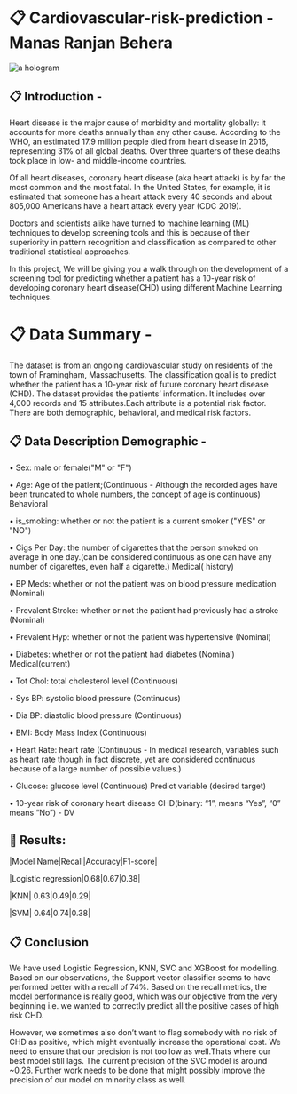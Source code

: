 # 📋 Cardiovascular-risk-prediction - Manas Ranjan Behera

![a hologram](https://user-images.githubusercontent.com/103633582/208310760-4b0abbc7-e253-4d57-8d0c-5364bfae80fc.jpeg)

## 📋 Introduction -

Heart disease is the major cause of morbidity and mortality globally: it accounts for more deaths annually than any other cause. According to the WHO, an estimated 17.9 million people died from heart disease in 2016, representing 31% of all global deaths. Over three quarters of these deaths took place in low- and middle-income countries.

Of all heart diseases, coronary heart disease (aka heart attack) is by far the most common and the most fatal. In the United States, for example, it is estimated that someone has a heart attack every 40 seconds and about 805,000 Americans have a heart attack every year (CDC 2019).

Doctors and scientists alike have turned to machine learning (ML) techniques to develop screening tools and this is because of their superiority in pattern recognition and classification as compared to other traditional statistical approaches.

In this project, We will be giving you a walk through on the development of a screening tool for predicting whether a patient has a 10-year risk of developing coronary heart disease(CHD) using different Machine Learning techniques.

# 📋 Data Summary -

The dataset is from an ongoing cardiovascular study on residents of the town of Framingham, Massachusetts. The classification goal is to predict whether the patient has a 10-year risk of future coronary heart disease (CHD). The dataset provides the patients’ information. It includes over 4,000 records and 15 attributes.Each attribute is a potential risk factor. There are both demographic, behavioral, and medical risk factors.

## 📋 Data Description Demographic - 

• Sex: male or female("M" or "F") 

• Age: Age of the patient;(Continuous - Although the recorded ages have been truncated to whole numbers, the concept of age is continuous) Behavioral 

• is_smoking: whether or not the patient is a current smoker ("YES" or "NO") 

• Cigs Per Day: the number of cigarettes that the person smoked on average in one day.(can be considered continuous as one can have any number of cigarettes, even half a cigarette.) Medical( history) 

• BP Meds: whether or not the patient was on blood pressure medication (Nominal) 

• Prevalent Stroke: whether or not the patient had previously had a stroke (Nominal) 

• Prevalent Hyp: whether or not the patient was hypertensive (Nominal) 

• Diabetes: whether or not the patient had diabetes (Nominal) Medical(current) 

• Tot Chol: total cholesterol level (Continuous) 

• Sys BP: systolic blood pressure (Continuous) 

• Dia BP: diastolic blood pressure (Continuous) 

• BMI: Body Mass Index (Continuous) 

• Heart Rate: heart rate (Continuous - In medical research, variables such as heart rate though in fact discrete, yet are considered continuous because of a large number of possible values.) 

• Glucose: glucose level (Continuous) Predict variable (desired target) 

• 10-year risk of coronary heart disease CHD(binary: “1”, means “Yes”, “0” means “No”) - DV

## 📜 Results:

|Model Name|Recall|Accuracy|F1-score|

|Logistic regression|0.68|0.67|0.38| 

|KNN| 0.63|0.49|0.29| 

|SVM| 0.64|0.74|0.38|

## 📋 Conclusion

We have used Logistic Regression, KNN, SVC and XGBoost for modelling. Based on our observations, the Support vector classifier seems to have performed better with a recall of 74%. Based on the recall metrics, the model performance is really good, which was our objective from the very beginning i.e. we wanted to correctly predict all the positive cases of high risk CHD.

However, we sometimes also don’t want to flag somebody with no risk of CHD as positive, which might eventually increase the operational cost. We need to ensure that our precision is not too low as well.Thats where our best model still lags. The current precision of the SVC model is around ~0.26. Further work needs to be done that might possibly improve the precision of our model on minority class as well.

